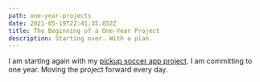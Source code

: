 ```yaml
---
path: one-year-projects
date: 2021-05-19T22:41:35.852Z
title: The Beginning of a One-Year Project
description: Starting over. With a plan.
---
```

I am starting again with my [pickup soccer app project](https://www.benballance.com/blog/pickup-soccer-finder-web-app-part-2/). I am committing to one year. Moving the project forward every day.